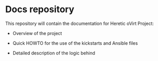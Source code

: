 # Docs repository

This repository will contain the documentation for Heretic oVirt Project:

* Overview of the project

* Quick HOWTO for the use of the kickstarts and Ansible files

* Detailed description of the logic behind


